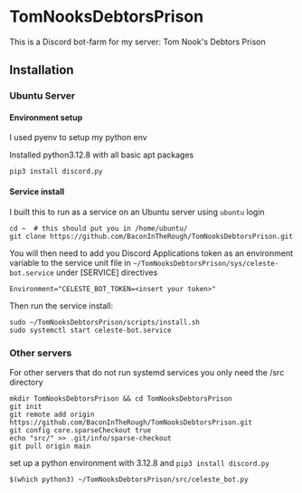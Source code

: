 # TomNooksDebtorsPrison

This is a Discord bot-farm for my server: Tom Nook's Debtors Prison

## Installation

### Ubuntu Server

#### Environment setup
I used pyenv to setup my python env

Installed python3.12.8 with all basic apt packages

```
pip3 install discord.py
```

#### Service install

I built this to run as a service on an Ubuntu server using `ubuntu` login

```
cd ~  # this should put you in /home/ubuntu/
git clone https://github.com/BaconInTheRough/TomNooksDebtorsPrison.git
```
You will then need to add you Discord Applications token as an environment variable to the service unit
file in `~/TomNooksDebtorsPrison/sys/celeste-bot.service` under [SERVICE] directives
```
Environment="CELESTE_BOT_TOKEN=<insert your token>"
```

Then run the service install:
```
sudo ~/TomNooksDebtorsPrison/scripts/install.sh
sudo systemctl start celeste-bot.service
```

### Other servers
For other servers that do not run systemd services you only need the /src directory
```
mkdir TomNooksDebtorsPrison && cd TomNooksDebtorsPrison
git init
git remote add origin https://github.com/BaconInTheRough/TomNooksDebtorsPrison.git
git config core.sparseCheckout true
echo "src/" >> .git/info/sparse-checkout
git pull origin main
```

set up a python environment with 3.12.8 and `pip3 install discord.py`

```
$(which python3) ~/TomNooksDebtorsPrison/src/celeste_bot.py
```